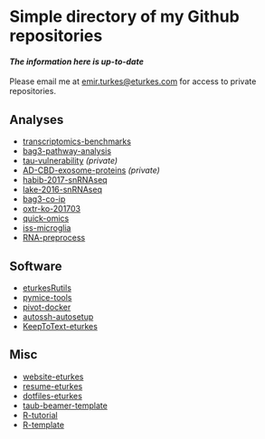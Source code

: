 # Simple directory of my Github repositories
#### *The information here is up-to-date*
Please email me at emir.turkes@eturkes.com for access to private repositories.

## Analyses
- [transcriptomics-benchmarks](https://github.com/eturkes/transcriptomics-benchmarks)
- [bag3-pathway-analysis](https://github.com/eturkes/bag3-pathway-analysis)
- [tau-vulnerability](https://github.com/eturkes/tau-vulnerability) *(private)*
- [AD-CBD-exosome-proteins](https://github.com/eturkes/AD-CBD-exosome-proteins) *(private)*
- [habib-2017-snRNAseq](https://github.com/eturkes/habib-2017-snRNAseq)
- [lake-2016-snRNAseq](https://github.com/eturkes/lake-2016-snRNAseq)
- [bag3-co-ip](https://github.com/eturkes/bag3-co-ip)
- [oxtr-ko-201703](https://github.com/eturkes/oxtr-ko-201703)
- [quick-omics](https://github.com/eturkes/quick-omics)
- [iss-microglia](https://github.com/eturkes/iss-microglia)
- [RNA-preprocess](https://github.com/eturkes/RNAseq-preprocess)

## Software
- [eturkesRutils](https://github.com/eturkes/eturkesRutils)
- [pymice-tools](https://github.com/eturkes/pymice-tools)
- [pivot-docker](https://github.com/eturkes/pivot-docker)
- [autossh-autosetup](https://github.com/eturkes/autossh-autosetup)
- [KeepToText-eturkes](https://github.com/eturkes/KeepToText-eturkes)

## Misc
- [website-eturkes](https://github.com/eturkes/website-eturkes)
- [resume-eturkes](https://github.com/eturkes/resume-eturkes)
- [dotfiles-eturkes](https://github.com/eturkes/dotfiles-eturkes)
- [taub-beamer-template](https://github.com/eturkes/taub-beamer-template)
- [R-tutorial](https://github.com/eturkes/R-tutorial)
- [R-template](https://github.com/eturkes/R-template)
